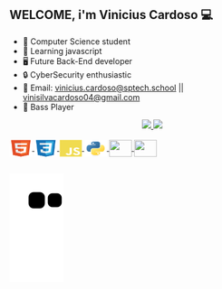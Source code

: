 ## WELCOME, i'm Vinicius Cardoso 💻 

- 🔭 Computer Science student
- 🌱 Learning javascript
- 🖥️ Future Back-End developer
- 🔒 CyberSecurity enthusiastic
- 💬 Email: vinicius.cardoso@sptech.school || vinisilvacardoso04@gmail.com
- 🎸 Bass Player


<div align="center">
  <a href="https://github.com/ViniScardoso">
  <img height="160em" src="https://github-readme-stats.vercel.app/api?username=ViniScardoso&show_icons=true&theme=dracula&include_all_commits=true&count_private=true"/>
  <img height="160em" src="https://github-readme-stats.vercel.app/api/top-langs/?username=ViniScardoso&layout=compact&langs_count=7&theme=dracula"/>
</div>

<div style="display: inline_block"><br>
  <img align="center"  height="30" width="40" src="https://raw.githubusercontent.com/devicons/devicon/master/icons/html5/html5-original.svg">
  <img align="center"  height="30" width="40" src="https://raw.githubusercontent.com/devicons/devicon/master/icons/css3/css3-original.svg">
  <img align="center"  height="30" width="40" src="https://raw.githubusercontent.com/devicons/devicon/master/icons/javascript/javascript-plain.svg">
  <img align="center"  height="30" width="40" src="https://raw.githubusercontent.com/devicons/devicon/master/icons/python/python-original.svg">
  <img align="center"  height="30" width="40" src="https://cdn.jsdelivr.net/gh/devicons/devicon/icons/vscode/vscode-original.svg">
  <img align="center"  height="30" width="40" src="https://cdn.jsdelivr.net/gh/devicons/devicon/icons/mysql/mysql-original.svg">
</div>
  
##
  
![Snake animation](https://github.com/ViniScardoso/ViniScardoso/blob/output/github-contribution-grid-snake.svg)
